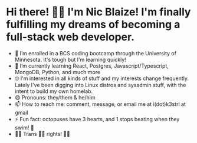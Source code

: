 # Hi there! 👋🏻 I'm Nic Blaize! I'm finally fulfilling my dreams of becoming a full-stack web developer.

- 🔭 I’m  enrolled in a BCS coding bootcamp through the University of Minnesota. It's tough but I'm learning quickly!
- 🌱 I’m currently learning React, Postgres, Javascript/Typescript, MongoDB, Python, and much more
- 🤓 I'm interested in all kinds of stuff and my interests change frequently. Lately I've been digging into Linux distros and sysadmin stuff, with the intent to build my own homelab.
- 😄 Pronouns: they/them & he/him
- 📫 How to reach me: comment, message, or email me at i(dot)k3strl at gmail
- ⚡ Fun fact: octopuses have 3 hearts, and 1 stops beating when they swim! 🐙
- 🏳️‍⚧️ Trans 💪🏻 rights! 🏳️‍⚧️
